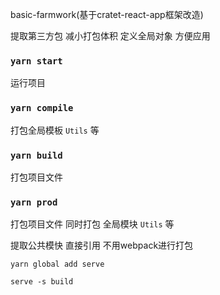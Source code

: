 basic-farmwork(基于cratet-react-app框架改造)

提取第三方包 减小打包体积 定义全局对象 方便应用 

### `yarn start`

运行项目

### `yarn compile`

打包全局模板 `Utils` 等

### `yarn build`

打包项目文件

### `yarn prod`

打包项目文件  同时打包 全局模块 `Utils` 等  

提取公共模快 直接引用  不用webpack进行打包

`yarn global add serve`

`serve -s build`
